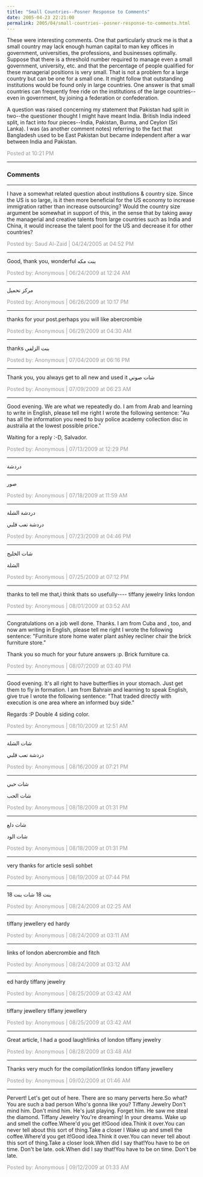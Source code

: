 ```yaml
---
title: "Small Countries--Posner Response to Comments"
date: 2005-04-23 22:21:00
permalink: 2005/04/small-countries--posner-response-to-comments.html
---
```

These were interesting comments. One that particularly struck me is that a small country may lack enough human capital to man key offices in government, universities, the professions, and businesses optimally. Suppose that there is a threshold number required to manage even a small government, university, etc. and that the percentage of people qualified for these managerial positions is very small. That is not a problem for a large country but can be one for a small one. It might follow that outstanding institutions would be found only in large countries. One answer is that small countries can frequently free ride on the institutions of the large countries--even in government, by joining a federation or confederation.

A question was raised concerning my statement that Pakistan had split in two--the questioner thought I might have meant India. British India indeed split, in fact into four pieces--India, Pakistan, Burma, and Ceylon (Sri Lanka). I was (as another comment notes) referring to the fact that Bangladesh used to be East Pakistan but became independent after a war between India and Pakistan.

<span style="color:#999">Posted at 10:21 PM</span>

<!-- more -->

---

### Comments

---


I have a somewhat related question about institutions & country size. Since the US is so large, is it then more beneficial for the US economy to increase immigration rather than increase outsourcing? Would the country size argument be somewhat in support of this, in the sense that by taking away the managerial and creative talents from large countries such as India and China, it would increase the talent pool for the US and decrease it for other countries?

<span style="color:#999">Posted by: Saud Al-Zaid | 04/24/2005 at 04:52 PM</span>

---

Good, thank you, wonderful
بنت مكه

<span style="color:#999">Posted by: Anonymous | 06/24/2009 at 12:24 AM</span>

---

مركز تحميل

<span style="color:#999">Posted by: Anonymous | 06/26/2009 at 10:17 PM</span>

---

thanks for your post.perhaps you will like abercrombie

<span style="color:#999">Posted by: Anonymous | 06/29/2009 at 04:30 AM</span>

---

thanks
بنت الزلفي

<span style="color:#999">Posted by: Anonymous | 07/04/2009 at 06:16 PM</span>

---

Thank you, you always get to all new and used it 
شات صوتي

<span style="color:#999">Posted by: Anonymous | 07/09/2009 at 06:23 AM</span>

---

Good evening. We are what we repeatedly do.
I am from Arab and learning to write in English, please tell me right I wrote the following sentence: "Au has all the information you need to buy police academy collection disc in australia at the lowest possible price."

Waiting for a reply :-D, Salvador.

<span style="color:#999">Posted by: Anonymous | 07/13/2009 at 12:29 PM</span>

---

دردشة
___
صور

<span style="color:#999">Posted by: Anonymous | 07/18/2009 at 11:59 AM</span>

---

دردشة الشلة 


دردشة تعب قلبي

<span style="color:#999">Posted by: Anonymous | 07/23/2009 at 04:46 PM</span>

---

شات الخليج 

الشلة

<span style="color:#999">Posted by: Anonymous | 07/25/2009 at 07:12 PM</span>

---

thanks to tell me that,i think thats so usefully----
tiffany jewelry 
links london

<span style="color:#999">Posted by: Anonymous | 08/01/2009 at 03:52 AM</span>

---

Congratulations on a job well done. Thanks.
I am from Cuba and , too, and now am writing in English, please tell me right I wrote the following sentence: "Furniture store home water plant ashley recliner chair the brick furniture store."

Thank you so much for your future answers :p.  Brick furniture ca.

<span style="color:#999">Posted by: Anonymous | 08/07/2009 at 03:40 PM</span>

---

Good evening. It's all right to have butterflies in your stomach. Just get them to fly in formation.
I am from Bahrain and learning to speak English, give true I wrote the following sentence: "That traded directly with execution is one area where an informed buy side."

Regards :P Double 4 siding color.

<span style="color:#999">Posted by: Anonymous | 08/10/2009 at 12:51 AM</span>

---

شات الشلة 


دردشة تعب قلبي

<span style="color:#999">Posted by: Anonymous | 08/16/2009 at 07:21 PM</span>

---

شات حبي 


شات الحب

<span style="color:#999">Posted by: Anonymous | 08/18/2009 at 01:31 PM</span>

---

شات دلع 


شات الود

<span style="color:#999">Posted by: Anonymous | 08/18/2009 at 01:31 PM</span>

---

very thanks for article  sesli sohbet

<span style="color:#999">Posted by: Anonymous | 08/19/2009 at 07:44 PM</span>

---

بنت 18
شات بنت 18

<span style="color:#999">Posted by: Anonymous | 08/24/2009 at 02:25 AM</span>

---

tiffany jewellery
ed hardy

<span style="color:#999">Posted by: Anonymous | 08/24/2009 at 03:11 AM</span>

---

links of london
abercrombie and fitch

<span style="color:#999">Posted by: Anonymous | 08/24/2009 at 03:12 AM</span>

---

ed hardy
tiffany jewelry

<span style="color:#999">Posted by: Anonymous | 08/25/2009 at 03:42 AM</span>

---

tiffany jewellery
tiffany jewellery

<span style="color:#999">Posted by: Anonymous | 08/25/2009 at 03:42 AM</span>

---

Great article, I had a good laugh!links  of  london
tiffany jewelry

<span style="color:#999">Posted by: Anonymous | 08/28/2009 at 03:48 AM</span>

---

Thanks very much for the compilation!links london
tiffany jewellery

<span style="color:#999">Posted by: Anonymous | 09/02/2009 at 01:46 AM</span>

---

Pervert! Let's get out of here. There are so many perverts here.So what? You are such a bad person Who's gonna like you? Tiffany Jewelry Don't mind him. Don't mind him. He's just playing. Forget him. He saw me steal the diamond. Tiffany Jewelry You're dreaming! In your dreams. Wake up and smell the coffee.Where'd you get it!Good idea.Think it over.You can never tell about this sort of thing.Take a closer l Wake up and smell the coffee.Where'd you get it!Good idea.Think it over.You can never tell about this sort of thing.Take a closer look.When did I say that!You have to be on time. Don't be late. ook.When did I say that!You have to be on time. Don't be late.

<span style="color:#999">Posted by: Anonymous | 09/12/2009 at 01:33 AM</span>